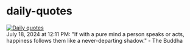 # daily-quotes
[![Daily quotes](https://github.com/ceepu8/daily-quotes/actions/workflows/daily-quote.yml/badge.svg)](https://github.com/ceepu8/daily-quotes/actions/workflows/daily-quote.yml)<br/>
July 18, 2024 at 12:11 PM: "If with a pure mind a person speaks or acts, happiness follows them like a never-departing shadow." - The Buddha
